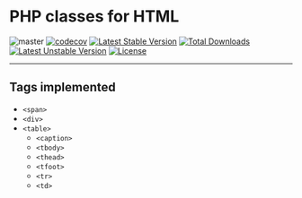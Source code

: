 # PHP classes for HTML


![master](https://github.com/mysiar/html-in-php/workflows/CI/badge.svg?branch=master) [![codecov](https://codecov.io/gh/mysiar/html-in-php/branch/master/graph/badge.svg)](https://codecov.io/gh/mysiar/html-in-php) [![Latest Stable Version](https://poser.pugx.org/mysiar/html-in-php/v)](https:////packagist.org/packages/mysiar/html-in-php) [![Total Downloads](https://poser.pugx.org/mysiar/html-in-php/downloads)](https://packagist.org/packages/mysiar/html-in-php) [![Latest Unstable Version](https://poser.pugx.org/mysiar/html-in-php/v/unstable)](https://packagist.org/packages/mysiar/html-in-php) [![License](https://poser.pugx.org/mysiar/html-in-php/license)](https://packagist.org/packages/mysiar/html-in-php)

<hr>

## Tags implemented

* `<span>`
* `<div>`
* `<table>`
    * `<caption>`
    * `<tbody>`
    * `<thead>`
    * `<tfoot>`
    * `<tr>`
    * `<td>`

